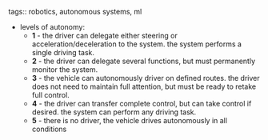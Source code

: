 tags:: robotics, autonomous systems, ml

- levels of autonomy:
	- **1** - the driver can delegate either steering or acceleration/deceleration to the system. the system performs a single driving task.
	- **2** - the driver can delegate several functions, but must permanently monitor the system.
	- **3** - the vehicle can autonomously driver on defined routes. the driver does not need to maintain full attention, but must be ready to retake full control.
	- **4** - the driver can transfer complete control, but can take control if desired. the system can perform any driving task.
	- **5** - there is no driver, the vehicle drives autonomously in all conditions